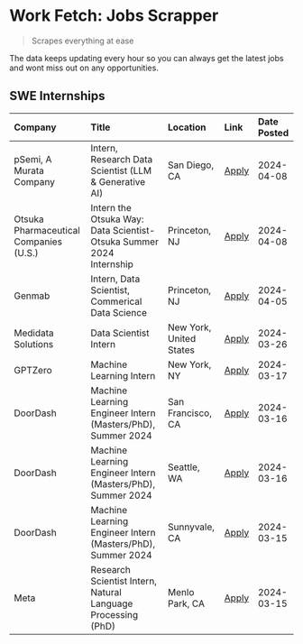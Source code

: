 # Work Fetch: Jobs Scrapper
> Scrapes everything at ease

The data keeps updating every hour so you can always get the latest jobs and wont miss out on any opportunities.

## SWE Internships
<!--START_SECTION:workfetch-->
| Company                                | Title                                                                | Location                | Link                                                                                                                                                                                                                                                                                                       | Date Posted   |
|:---------------------------------------|:---------------------------------------------------------------------|:------------------------|:-----------------------------------------------------------------------------------------------------------------------------------------------------------------------------------------------------------------------------------------------------------------------------------------------------------|:--------------|
| pSemi, A Murata Company                | Intern, Research Data Scientist (LLM & Generative AI)                | San Diego, CA           | [Apply](https://www.linkedin.com/jobs/view/intern-research-data-scientist-llm-generative-ai-at-psemi-a-murata-company-3887074168?position=10&pageNum=0&refId=DcLDgbWk4lP3lE1vzwll2A%3D%3D&trackingId=Eqgmo%2BYTQ%2FK3QRQH9gI7Mw%3D%3D&trk=public_jobs_jserp-result_search-card)                            | 2024-04-08    |
| Otsuka Pharmaceutical Companies (U.S.) | Intern the Otsuka Way: Data Scientist- Otsuka Summer 2024 Internship | Princeton, NJ           | [Apply](https://www.linkedin.com/jobs/view/intern-the-otsuka-way-data-scientist-otsuka-summer-2024-internship-at-otsuka-pharmaceutical-companies-u-s-3885963629?position=13&pageNum=0&refId=DcLDgbWk4lP3lE1vzwll2A%3D%3D&trackingId=IdNWmLzJ6aQKjffzULq34g%3D%3D&trk=public_jobs_jserp-result_search-card) | 2024-04-08    |
| Genmab                                 | Intern, Data Scientist, Commerical Data Science                      | Princeton, NJ           | [Apply](https://www.linkedin.com/jobs/view/intern-data-scientist-commerical-data-science-at-genmab-3887818362?position=11&pageNum=0&refId=DcLDgbWk4lP3lE1vzwll2A%3D%3D&trackingId=dQYL%2Bv2ZyK%2FijswLKl%2FVqA%3D%3D&trk=public_jobs_jserp-result_search-card)                                             | 2024-04-05    |
| Medidata Solutions                     | Data Scientist Intern                                                | New York, United States | [Apply](https://www.linkedin.com/jobs/view/data-scientist-intern-at-medidata-solutions-3810253704?position=9&pageNum=0&refId=DcLDgbWk4lP3lE1vzwll2A%3D%3D&trackingId=PeJI2L9WOSNmQ5FlaTnMxw%3D%3D&trk=public_jobs_jserp-result_search-card)                                                                | 2024-03-26    |
| GPTZero                                | Machine Learning Intern                                              | New York, NY            | [Apply](https://www.linkedin.com/jobs/view/machine-learning-intern-at-gptzero-3860723963?position=8&pageNum=0&refId=DcLDgbWk4lP3lE1vzwll2A%3D%3D&trackingId=PVGH%2BcX%2Bf%2BBg59V0fj5gnw%3D%3D&trk=public_jobs_jserp-result_search-card)                                                                   | 2024-03-17    |
| DoorDash                               | Machine Learning Engineer Intern (Masters/PhD), Summer 2024          | San Francisco, CA       | [Apply](https://www.linkedin.com/jobs/view/machine-learning-engineer-intern-masters-phd-summer-2024-at-doordash-3736457737?position=3&pageNum=0&refId=DcLDgbWk4lP3lE1vzwll2A%3D%3D&trackingId=7rWhNaeE4b7oyXdfn9xvIA%3D%3D&trk=public_jobs_jserp-result_search-card)                                       | 2024-03-16    |
| DoorDash                               | Machine Learning Engineer Intern (Masters/PhD), Summer 2024          | Seattle, WA             | [Apply](https://www.linkedin.com/jobs/view/machine-learning-engineer-intern-masters-phd-summer-2024-at-doordash-3736455966?position=4&pageNum=0&refId=DcLDgbWk4lP3lE1vzwll2A%3D%3D&trackingId=g5%2B8GhH%2FKKNhZaILHYtLgQ%3D%3D&trk=public_jobs_jserp-result_search-card)                                   | 2024-03-16    |
| DoorDash                               | Machine Learning Engineer Intern (Masters/PhD), Summer 2024          | Sunnyvale, CA           | [Apply](https://www.linkedin.com/jobs/view/machine-learning-engineer-intern-masters-phd-summer-2024-at-doordash-3736454973?position=2&pageNum=0&refId=DcLDgbWk4lP3lE1vzwll2A%3D%3D&trackingId=lPh9PhzBjLjrLRawMQuV1Q%3D%3D&trk=public_jobs_jserp-result_search-card)                                       | 2024-03-15    |
| Meta                                   | Research Scientist Intern, Natural Language Processing (PhD)         | Menlo Park, CA          | [Apply](https://www.linkedin.com/jobs/view/research-scientist-intern-natural-language-processing-phd-at-meta-3858718375?position=12&pageNum=0&refId=DcLDgbWk4lP3lE1vzwll2A%3D%3D&trackingId=%2BD0Fp3zGAa9rrOnASEziZw%3D%3D&trk=public_jobs_jserp-result_search-card)                                       | 2024-03-15    |
<!--END_SECTION:workfetch-->
